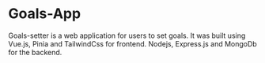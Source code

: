 # Goals-App

Goals-setter is a web application for users to set goals.
It was built using Vue.js, Pinia and TailwindCss for frontend.
Nodejs, Express.js and MongoDb for the backend.
